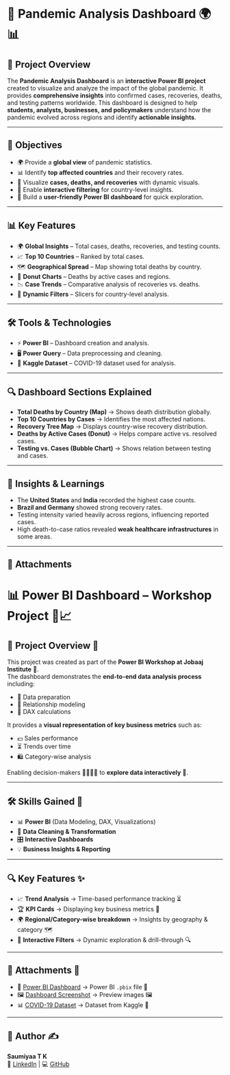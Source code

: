 # 🦠 Pandemic Analysis Dashboard 🌍📊    

## 📌 Project Overview  
The **Pandemic Analysis Dashboard** is an **interactive Power BI project** created to visualize and analyze the impact of the global pandemic. It provides **comprehensive insights** into confirmed cases, recoveries, deaths, and testing patterns worldwide. This dashboard is designed to help **students, analysts, businesses, and policymakers** understand how the pandemic evolved across regions and identify **actionable insights**.  

---

## 🎯 Objectives  
- 🌍 Provide a **global view** of pandemic statistics.  
- 📊 Identify **top affected countries** and their recovery rates.  
- 🧾 Visualize **cases, deaths, and recoveries** with dynamic visuals.  
- 🎯 Enable **interactive filtering** for country-level insights.  
- 🔄 Build a **user-friendly Power BI dashboard** for quick exploration.  

---

## 📊 Key Features  
- 🌍 **Global Insights** – Total cases, deaths, recoveries, and testing counts.  
- 📈 **Top 10 Countries** – Ranked by total cases.  
- 🗺️ **Geographical Spread** – Map showing total deaths by country.  
- 🧾 **Donut Charts** – Deaths by active cases and regions.  
- 📉 **Case Trends** – Comparative analysis of recoveries vs. deaths.  
- 🎯 **Dynamic Filters** – Slicers for country-level analysis.  

---

## 🛠️ Tools & Technologies  
- ⚡ **Power BI** – Dashboard creation and analysis.  
- 🖥️ **Power Query** – Data preprocessing and cleaning.  
- 📂 **Kaggle Dataset** – COVID-19 dataset used for analysis.  

---

## 🔍 Dashboard Sections Explained  
- **Total Deaths by Country (Map)** → Shows death distribution globally.  
- **Top 10 Countries by Cases** → Identifies the most affected nations.  
- **Recovery Tree Map** → Displays country-wise recovery distribution.  
- **Deaths by Active Cases (Donut)** → Helps compare active vs. resolved cases.  
- **Testing vs. Cases (Bubble Chart)** → Shows relation between testing and cases.  

---

## 🔮 Insights & Learnings  
- The **United States** and **India** recorded the highest case counts.  
- **Brazil and Germany** showed strong recovery rates.  
- Testing intensity varied heavily across regions, influencing reported cases.  
- High death-to-case ratios revealed **weak healthcare infrastructures** in some areas.  

---

## 📂 Attachments
# 📊 Power BI Dashboard – Workshop Project 🚀📈  

## 📑 Project Overview 📝  
This project was created as part of the **Power BI Workshop at Jobaaj Institute** 🏫.  
The dashboard demonstrates the **end-to-end data analysis process** including:  
- 🧹 Data preparation  
- 🔗 Relationship modeling  
- 🧮 DAX calculations  

It provides a **visual representation of key business metrics** such as:  
- 💵 Sales performance  
- ⏳ Trends over time  
- 🛍️ Category-wise analysis  

Enabling decision-makers 🧑‍💼👩‍💼 to **explore data interactively** 🔄.  

---

## 🛠️ Skills Gained 🎯  
- 📊 **Power BI** (Data Modeling, DAX, Visualizations)  
- 🧹 **Data Cleaning & Transformation**  
- 🎛️ **Interactive Dashboards**  
- 💡 **Business Insights & Reporting**  

---

## 🔍 Key Features ✨  
- 📈 **Trend Analysis** → Time-based performance tracking ⏳  
- 🏆 **KPI Cards** → Displaying key business metrics 📌  
- 🌍 **Regional/Category-wise breakdown** → Insights by geography & category 🗺️  
- 🔄 **Interactive Filters** → Dynamic exploration & drill-through 🔍  

---

## 📂 Attachments 📎  
- 📑 [Power BI Dashboard](Dashboard/) → Power BI `.pbix` file 📂  
- 🖼️ [Dashboard Screenshot](Screenshot/) → Preview images 🖼️  
- 📊 [COVID-19 Dataset](Dataset/) → Dataset from Kaggle 🏅  

---

## 👤 Author ✍️  
**Saumiyaa T K**  
🔗 [LinkedIn](https://www.linkedin.com/in/saumiyaa-t-k) | 💻 [GitHub](https://github.com/SaumiyaaTK)  

